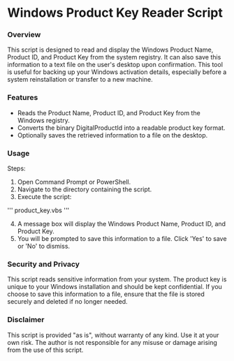 # Windows Product Key Reader Script

### Overview
This script is designed to read and display the Windows Product Name, Product ID, and Product Key from the system registry. It can also save this information to a text file on the user's desktop upon confirmation. This tool is useful for backing up your Windows activation details, especially before a system reinstallation or transfer to a new machine.

### Features
* Reads the Product Name, Product ID, and Product Key from the Windows registry.
* Converts the binary DigitalProductId into a readable product key format.
* Optionally saves the retrieved information to a file on the desktop.

### Usage
Steps:
1. Open Command Prompt or PowerShell.
2. Navigate to the directory containing the script.
3. Execute the script:

'''
product_key.vbs
'''

4. A message box will display the Windows Product Name, Product ID, and Product Key.
5. You will be prompted to save this information to a file. Click 'Yes' to save or 'No' to dismiss.

### Security and Privacy
This script reads sensitive information from your system. The product key is unique to your Windows installation and should be kept confidential. If you choose to save this information to a file, ensure that the file is stored securely and deleted if no longer needed.

### Disclaimer
This script is provided "as is", without warranty of any kind. Use it at your own risk. The author is not responsible for any misuse or damage arising from the use of this script.
